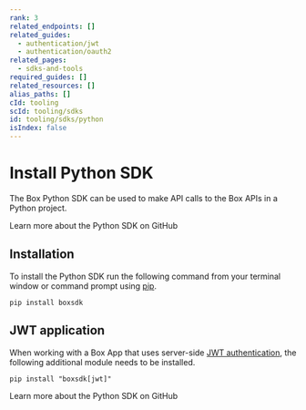 ```yaml
---
rank: 3
related_endpoints: []
related_guides:
  - authentication/jwt
  - authentication/oauth2
related_pages:
  - sdks-and-tools
required_guides: []
related_resources: []
alias_paths: []
cId: tooling
scId: tooling/sdks
id: tooling/sdks/python
isIndex: false
---
```

# Install Python SDK

The Box Python SDK can be used to make API calls to the Box APIs in a Python
project.

<CTA to="https://github.com/box/box-python-sdk">
Learn more about the Python SDK on GitHub

</CTA>

## Installation

To install the Python SDK run the following command from your terminal
window or command prompt using [pip][pip].

```shell
pip install boxsdk
```

## JWT application

When working with a Box App that uses server-side [JWT authentication][jwt], the
following additional module needs to be installed.

```shell
pip install "boxsdk[jwt]"
```

<CTA to="https://github.com/box/box-python-sdk">
Learn more about the Python SDK on GitHub

</CTA>

[pip]: https://pypi.org/project/pip/

[jwt]: g://authentication/jwt
